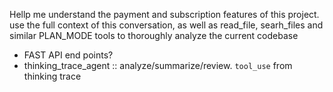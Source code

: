 Hellp me understand the payment and subscription features of this project. use the full context of this conversation, as well as read_file, searh_files and similar PLAN_MODE tools to thoroughly analyze the current codebase 

- FAST API end points?
- thinking_trace_agent :: analyze/summarize/review. `tool_use` from thinking trace